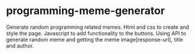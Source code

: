 # programming-meme-generator
Generate random programming related memes.
Html and css to create and style the page.
Javascript to add functionality to the buttons.
Using API to generate random meme and getting the meme image[response-url], title and author.
